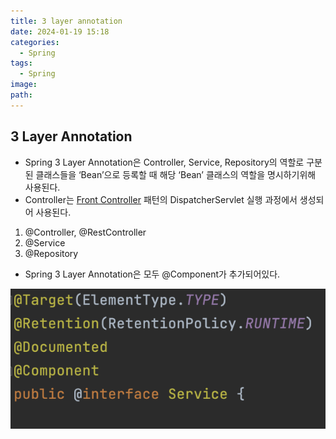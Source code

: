 ```yaml
---
title: 3 layer annotation
date: 2024-01-19 15:18
categories:
  - Spring
tags:
  - Spring
image: 
path:
---
```


## 3 Layer Annotation
- Spring 3 Layer Annotation은 Controller, Service, Repository의 역할로 구분된 클래스들을 ‘Bean’으로 등록할 때 해당 ‘Bean’ 클래스의 역할을 명시하기위해 사용된다.
- Controller는 [Front Controller](https://sonjh919.github.io/posts/Front-Controller) 패턴의 DispatcherServlet 실행 과정에서 생성되어 사용된다.

1. @Controller, @RestController
2. @Service
3. @Repository

+ Spring 3 Layer Annotation은 모두 @Component가 추가되어있다.

![](/assets/img/IMG/Spring/layerannotation.png)